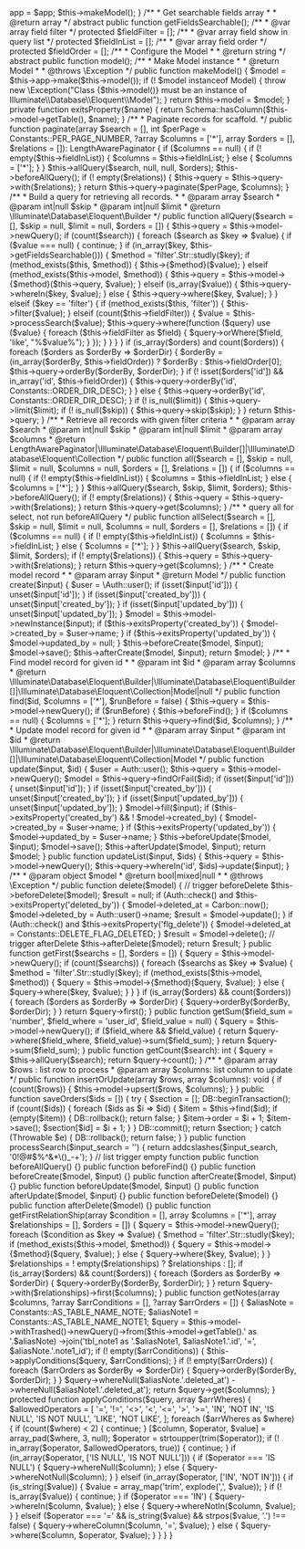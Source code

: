 <?php

namespace App\Repositories;

use App\Constants;
use App\Interfaces\Repositories\BaseRepositoryInterface;
use Carbon\Carbon;
use Illuminate\Container\Container as Application;
use Illuminate\Contracts\Pagination\LengthAwarePaginator;
use Illuminate\Database\Eloquent\Model;
use Illuminate\Support\Facades\Auth;
use Illuminate\Support\Facades\DB;
use Illuminate\Support\Facades\Schema;
use Illuminate\Support\Str;
use Throwable;

abstract class BaseRepository implements BaseRepositoryInterface
{
    /**
     * @var Model
     */
    protected $model;

    /**
     * @var Application
     */
    protected $app;

    protected $query;

    /**
     * @throws \Exception
     */
    public function __construct(Application $app)
    {
        $this->app = $app;
        $this->makeModel();
    }

    /**
     * Get searchable fields array
     *
     * @return array
     */
    abstract public function getFieldsSearchable();

    /**
     * @var array field filter
     */
    protected $fieldFilter = [];

    /**
     * @var array field show in query list
     */
    protected $fieldInList = [];

    /**
     * @var array field order
     */
    protected $fieldOrder = [];

    /**
     * Configure the Model
     *
     * @return string
     */
    abstract public function model();

    /**
     * Make Model instance
     *
     * @return Model
     *
     * @throws \Exception
     */
    public function makeModel()
    {
        $model = $this->app->make($this->model());

        if (! $model instanceof Model) {
            throw new \Exception("Class {$this->model()} must be an instance of Illuminate\\Database\\Eloquent\\Model");
        }

        return $this->model = $model;
    }

    private function exitsProperty($name)
    {
        return Schema::hasColumn($this->model->getTable(), $name);
    }

    /**
     * Paginate records for scaffold.
     */
    public function paginate(array $search = [], int $perPage = Constants::PER_PAGE_NUMBER, ?array $columns = ['*'], array $orders = [], $relations = []): LengthAwarePaginator
    {
        if ($columns == null) {
            if (! empty($this->fieldInList)) {
                $columns = $this->fieldInList;
            } else {
                $columns = ['*'];
            }
        }

        $this->allQuery($search, null, null, $orders);

        $this->beforeAllQuery();

        if (! empty($relations)) {
            $this->query = $this->query->with($relations);
        }

        return $this->query->paginate($perPage, $columns);
    }

    /**
     * Build a query for retrieving all records.
     *
     * @param  array  $search
     * @param  int|null  $skip
     * @param  int|null  $limit
     * @return \Illuminate\Database\Eloquent\Builder
     */
    public function allQuery($search = [], $skip = null, $limit = null, $orders = [])
    {
        $this->query = $this->model->newQuery();
        if (count($search)) {
            foreach ($search as $key => $value) {
                if ($value === null) {
                    continue;
                }
                if (in_array($key, $this->getFieldsSearchable())) {
                    $method = 'filter'.Str::studly($key);
                    if (method_exists($this, $method)) {
                        $this->{$method}($value);
                    } elseif (method_exists($this->model, $method)) {
                        $this->query = $this->model->{$method}($this->query, $value);
                    } elseif (is_array($value)) {
                        $this->query->whereIn($key, $value);
                    } else {
                        $this->query->where($key, $value);
                    }
                } elseif ($key == 'filter') {
                    if (method_exists($this, 'filter')) {
                        $this->filter($value);
                    } elseif (count($this->fieldFilter)) {
                        $value = $this->processSearch($value);
                        $this->query->where(function ($query) use ($value) {
                            foreach ($this->fieldFilter as $field) {
                                $query->orWhere($field, 'like', "%$value%");
                            }
                        });
                    }
                }
            }
        }

        if (is_array($orders) and count($orders)) {
            foreach ($orders as $orderBy => $orderDir) {
                $orderBy = (in_array($orderBy, $this->fieldOrder)) ? $orderBy : $this->fieldOrder[0];
                $this->query->orderBy($orderBy, $orderDir);
            }
            if (! isset($orders['id']) && in_array('id', $this->fieldOrder)) {
                $this->query->orderBy('id', Constants::ORDER_DIR_DESC);
            }
        } else {
            $this->query->orderBy('id', Constants::ORDER_DIR_DESC);
        }

        if (! is_null($limit)) {
            $this->query->limit($limit);

            if (! is_null($skip)) {
                $this->query->skip($skip);
            }
        }

        return $this->query;
    }

    /**
     * Retrieve all records with given filter criteria
     *
     * @param  array  $search
     * @param  int|null  $skip
     * @param  int|null  $limit
     * @param  array  $columns
     * @return LengthAwarePaginator|\Illuminate\Database\Eloquent\Builder[]|\Illuminate\Database\Eloquent\Collection
     */
    public function all($search = [], $skip = null, $limit = null, $columns = null, $orders = [], $relations = [])
    {
        if ($columns == null) {
            if (! empty($this->fieldInList)) {
                $columns = $this->fieldInList;
            } else {
                $columns = ['*'];
            }
        }

        $this->allQuery($search, $skip, $limit, $orders);

        $this->beforeAllQuery();

        if (! empty($relations)) {
            $this->query = $this->query->with($relations);
        }

        return $this->query->get($columns);
    }

    /**
     * query all for select, not run beforeAllQuery
     */
    public function allSelect($search = [], $skip = null, $limit = null, $columns = null, $orders = [], $relations = [])
    {
        if ($columns == null) {
            if (! empty($this->fieldInList)) {
                $columns = $this->fieldInList;
            } else {
                $columns = ['*'];
            }
        }

        $this->allQuery($search, $skip, $limit, $orders);

        if (! empty($relations)) {
            $this->query = $this->query->with($relations);
        }

        return $this->query->get($columns);
    }

    /**
     * Create model record
     *
     * @param  array  $input
     * @return Model
     */
    public function create($input)
    {
        $user = \Auth::user();

        if (isset($input['id'])) {
            unset($input['id']);
        }
        if (isset($input['created_by'])) {
            unset($input['created_by']);
        }
        if (isset($input['updated_by'])) {
            unset($input['updated_by']);
        }

        $model = $this->model->newInstance($input);

        if ($this->exitsProperty('created_by')) {
            $model->created_by = $user->name;
        }

        if ($this->exitsProperty('updated_by')) {
            $model->updated_by = null;
        }

        $this->beforeCreate($model, $input);

        $model->save();

        $this->afterCreate($model, $input);

        return $model;
    }

    /**
     * Find model record for given id
     *
     * @param  int  $id
     * @param  array  $columns
     * @return \Illuminate\Database\Eloquent\Builder|\Illuminate\Database\Eloquent\Builder[]|\Illuminate\Database\Eloquent\Collection|Model|null
     */
    public function find($id, $columns = ['*'], $runBefore = false)
    {
        $this->query = $this->model->newQuery();

        if ($runBefore) {
            $this->beforeFind();
        }

        if ($columns == null) {
            $columns = ['*'];
        }

        return $this->query->find($id, $columns);
    }

    /**
     * Update model record for given id
     *
     * @param  array  $input
     * @param  int  $id
     * @return \Illuminate\Database\Eloquent\Builder|\Illuminate\Database\Eloquent\Builder[]|\Illuminate\Database\Eloquent\Collection|Model
     */
    public function update($input, $id)
    {
        $user = Auth::user();
        $this->query = $this->model->newQuery();

        $model = $this->query->findOrFail($id);

        if (isset($input['id'])) {
            unset($input['id']);
        }
        if (isset($input['created_by'])) {
            unset($input['created_by']);
        }
        if (isset($input['updated_by'])) {
            unset($input['updated_by']);
        }

        $model->fill($input);

        if ($this->exitsProperty('created_by') && ! $model->created_by) {
            $model->created_by = $user->name;
        }

        if ($this->exitsProperty('updated_by')) {
            $model->updated_by = $user->name;
        }

        $this->beforeUpdate($model, $input);

        $model->save();

        $this->afterUpdate($model, $input);

        return $model;
    }

    public function updateList($input, $ids)
    {
        $this->query = $this->model->newQuery();
        $this->query->whereIn('id', $ids)->update($input);
    }

    /**
     * @param  object  $model
     * @return bool|mixed|null
     *
     * @throws \Exception
     */
    public function delete($model)
    {
        // trigger beforeDelete
        $this->beforeDelete($model);

        $result = null;
        if (Auth::check() and $this->exitsProperty('deleted_by')) {
            $model->deleted_at = Carbon::now();
            $model->deleted_by = Auth::user()->name;
            $result = $model->update();
        }
        if (Auth::check() and $this->exitsProperty('flg_delete')) {
            $model->deleted_at = Constants::DELETE_FLAG_DELETED;
        }
        $result = $model->delete();

        // trigger afterDelete
        $this->afterDelete($model);

        return $result;
    }

    public function getFirst($searchs = [], $orders = [])
    {
        $query = $this->model->newQuery();

        if (count($searchs)) {
            foreach ($searchs as $key => $value) {
                $method = 'filter'.Str::studly($key);
                if (method_exists($this->model, $method)) {
                    $query = $this->model->{$method}($query, $value);
                } else {
                    $query->where($key, $value);
                }
            }
        }

        if (is_array($orders) && count($orders)) {
            foreach ($orders as $orderBy => $orderDir) {
                $query->orderBy($orderBy, $orderDir);
            }
        }

        return $query->first();
    }

    public function getSum($field_sum = 'number', $field_where = 'user_id', $field_value = null)
    {
        $query = $this->model->newQuery();
        if ($field_where && $field_value) {
            return $query->where($field_where, $field_value)->sum($field_sum);
        }

        return $query->sum($field_sum);
    }

    public function getCount($search): int
    {
        $query = $this->allQuery($search);

        return $query->count();
    }

    /**
     * @param  array  $rows  : list row to process
     * @param  array  $columns:  list column to update
     */
    public function insertOrUpdate(array $rows, array $columns): void
    {
        if (count($rows)) {
            $this->model->upsert($rows, $columns);
        }
    }

    public function saveOrders($ids = [])
    {
        try {
            $section = [];
            DB::beginTransaction();
            if (count($ids)) {
                foreach ($ids as $i => $id) {
                    $item = $this->find($id);
                    if (empty($item)) {
                        DB::rollback();

                        return false;
                    }

                    $item->order = $i + 1;
                    $item->save();
                    $section[$id] = $i + 1;
                }
            }
            DB::commit();

            return $section;
        } catch (Throwable $e) {
            DB::rollback();

            return false;
        }
    }

    public function processSearch($input_search = '')
    {
        return addcslashes($input_search, '0!@#$%^&*\()_-+');
    }

    // list trigger empty function
    public function beforeAllQuery() {}

    public function beforeFind() {}

    public function beforeCreate($model, $input) {}

    public function afterCreate($model, $input) {}

    public function beforeUpdate($model, $input) {}

    public function afterUpdate($model, $input) {}

    public function beforeDelete($model) {}

    public function afterDelete($model) {}

    public function getFirstRelationShip(array $condition = [], array $columns = ['*'], array $relationships = [], $orders = [])
    {

        $query = $this->model->newQuery();

        foreach ($condition as $key => $value) {
            $method = 'filter'.Str::studly($key);

            if (method_exists($this->model, $method)) {
                $query = $this->model->{$method}($query, $value);
            } else {
                $query->where($key, $value);
            }
        }

        $relationships = ! empty($relationships) ? $relationships : [];
        if (is_array($orders) && count($orders)) {
            foreach ($orders as $orderBy => $orderDir) {
                $query->orderBy($orderBy, $orderDir);
            }
        }

        return $query->with($relationships)->first($columns);
    }

    public function getNotes(array $columns, ?array $arrConditions = [], ?array $arrOrders = [])
    {
        $aliasNote = Constants::AS_TABLE_NAME_NOTE;
        $aliasNote1 = Constants::AS_TABLE_NAME_NOTE1;

        $query = $this->model->withTrashed()->newQuery()->from($this->model->getTable().' as '.$aliasNote)
            ->join('tbl_note1 as '.$aliasNote1, $aliasNote1.'.id', '=', $aliasNote.'.note1_id');

        if (! empty($arrConditions)) {
            $this->applyConditions($query, $arrConditions);
        }

        if (! empty($arrOrders)) {
            foreach ($arrOrders as $orderBy => $orderDir) {
                $query->orderBy($orderBy, $orderDir);
            }
        }

        $query->whereNull($aliasNote.'.deleted_at')
            ->whereNull($aliasNote1.'.deleted_at');

        return $query->get($columns);
    }

    protected function applyConditions($query, array $arrWheres)
    {
        $allowedOperators = [
            '=',
            '!=',
            '<>',
            '<',
            '<=',
            '>',
            '>=',
            'IN',
            'NOT IN',
            'IS NULL',
            'IS NOT NULL',
            'LIKE',
            'NOT LIKE',
        ];

        foreach ($arrWheres as $where) {
            if (count($where) < 2) {
                continue;
            }

            [$column, $operator, $value] = array_pad($where, 3, null);
            $operator = strtoupper(trim($operator));

            if (! in_array($operator, $allowedOperators, true)) {
                continue;
            }

            if (in_array($operator, ['IS NULL', 'IS NOT NULL'])) {
                if ($operator === 'IS NULL') {
                    $query->whereNull($column);
                } else {
                    $query->whereNotNull($column);
                }
            } elseif (in_array($operator, ['IN', 'NOT IN'])) {
                if (is_string($value)) {
                    $value = array_map('trim', explode(',', $value));
                }
                if (! is_array($value)) {
                    continue;
                }

                if ($operator === 'IN') {
                    $query->whereIn($column, $value);
                } else {
                    $query->whereNotIn($column, $value);
                }
            } elseif ($operator === '=' && is_string($value) && strpos($value, '.') !== false) {
                $query->whereColumn($column, '=', $value);
            } else {
                $query->where($column, $operator, $value);
            }
        }
    }
}
